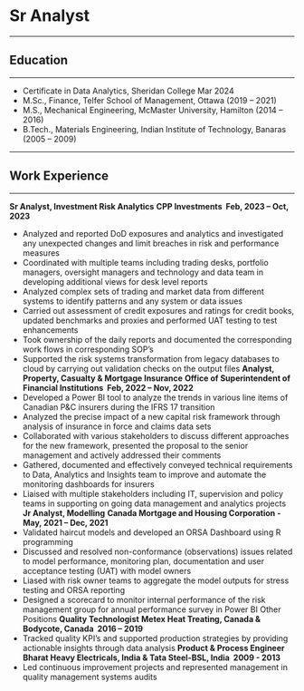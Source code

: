 # Sr Analyst
********************************************************************************************************************************************
## Education
********************************************************************************************************************************************
-  Certificate in Data Analytics, Sheridan College           		                                           Mar 2024
-  M.Sc., Finance, Telfer School of Management, Ottawa                                                    (2019 – 2021)
-  M.S., Mechanical Engineering, McMaster University, Hamilton                                            (2014 – 2016)
-  B.Tech., Materials Engineering, Indian Institute of Technology, Banaras                                (2005 – 2009)
********************************************************************************************************************************************
## Work Experience
********************************************************************************************************************************************
**Sr Analyst, Investment Risk Analytics**
**CPP Investments ­ Feb, 2023 – Oct, 2023**
* Analyzed and reported DoD exposures and analytics and investigated any unexpected changes and limit breaches in risk and performance measures
* Coordinated with multiple teams including trading desks, portfolio managers, oversight managers and technology and data team in developing additional views for desk level reports
* Analyzed complex sets of trading and market data from different systems to identify patterns and any system or data issues
* Carried out assessment of credit exposures and ratings for credit books, updated benchmarks and proxies and performed UAT testing to test enhancements
* Took ownership of the daily reports and documented the corresponding work flows in corresponding SOP’s
* Supported the risk systems transformation from legacy databases to cloud by carrying out validation checks on the output files
**Analyst, Property, Casualty & Mortgage Insurance**
**Office of Superintendent of Financial Institutions ­ Feb, 2022 – Nov, 2022**
* Developed a Power BI tool to analyze the trends in various line items of Canadian P&C insurers during the IFRS 17 transition
* Analyzed the precise impact of a new capital risk framework through analysis of insurance in force and claims data sets
* Collaborated with various stakeholders to discuss different approaches for the new framework, presented the proposal to the senior management and actively addressed their comments
* Gathered, documented and effectively conveyed technical requirements to Data, Analytics and Insights team to improve and automate the monitoring dashboards for insurers
* Liaised with multiple stakeholders including IT, supervision and policy teams in supporting on going data management and analytics projects
**Jr Analyst, Modelling**
**Canada Mortgage and Housing Corporation ­ May, 2021 – Dec, 2021**
* Validated haircut models and developed an ORSA Dashboard using R programming 
* Discussed and resolved non-conformance (observations) issues related to model performance, monitoring plan, documentation and user acceptance testing (UAT) with model owners
* Liased with risk owner teams to aggregate the model outputs for stress testing and ORSA reporting 
* Designed a scorecard to monitor internal performance of the risk management group for annual performance survey in Power BI
 Other Positions
**Quality Technologist**
**Metex Heat Treating, Canada & Bodycote, Canada ­ 2016 – 2019**
* Tracked quality KPI’s and supported production strategies by providing actionable insights through data analysis
**Product & Process Engineer**
**Bharat Heavy Electricals, India & Tata Steel-BSL, India ­ 2009 - 2013**
* Led continuous improvement projects and represented management in quality management systems audits



